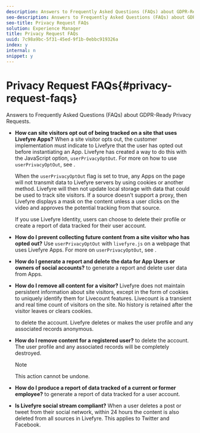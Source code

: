 ```yaml
---
description: Answers to Frequently Asked Questions (FAQs) about GDPR-Ready Privacy Requests.
seo-description: Answers to Frequently Asked Questions (FAQs) about GDPR-Ready Privacy Requests.
seo-title: Privacy Request FAQs
solution: Experience Manager
title: Privacy Request FAQs
uuid: 7c98a9bc-5f31-45ed-9f1b-0ebbc919326a
index: y
internal: n
snippet: y
---
```


# Privacy Request FAQs{#privacy-request-faqs}

Answers to Frequently Asked Questions (FAQs) about GDPR-Ready Privacy Requests.

* **How can site visitors opt out of being tracked on a site that uses Livefyre Apps?** When a site visitor opts out, the customer implementation must indicate to Livefyre that the user has opted out before instantiating an App. Livefyre has created a way to do this with the JavaScript option, `userPrivacyOptOut`. For more on how to use `userPrivacyOptOut`, see [](../c-gdpr-compliance/c-userprivacyoptout.md#c_userprivacyoptout).

  When the `userPrivacyOptOut` flag is set to true, any Apps on the page will not transmit data to Livefyre servers by using cookies or another method. Livefyre will then not update local storage with data that could be used to track site visitors. If a source doesn't support a proxy, then Livefyre displays a mask on the content unless a user clicks on the video and approves the potential tracking from that source.

  If you use Livefyre Identity, users can choose to delete their profile or create a report of data tracked for their user account. 

* **How do I prevent collecting future content from a site visitor who has opted out?** Use `userPrivacyOptOut` with `livefyre.js` on a webpage that uses Livefyre Apps. For more on `userPrivacyOptOut`, see [](../c-gdpr-compliance/c-userprivacyoptout.md#c_userprivacyoptout). 

* **How do I generate a report and delete the data for App Users or owners of social accounts?** [](../c-gdpr-compliance/c-privacy-requests.md#c_privacy_requests) to generate a report and delete user data from Apps. 

* **How do I remove all content for a visitor?** Livefyre does not maintain persistent information about site visitors, except in the form of cookies to uniquely identify them for Livecount features. Livecount is a transient and real time count of visitors on the site. No history is retained after the visitor leaves or clears cookies.

  [](../c-gdpr-compliance/c-privacy-requests.md#c_privacy_requests) to delete the account. Livefyre deletes or makes the user profile and any associated records anonymous. 

* **How do I remove content for a registered user?** [](../c-gdpr-compliance/c-privacy-requests.md#c_privacy_requests) to delete the account. The user profile and any associated records will be completely destroyed. 

  >[!NOTE]
  >
  >This action cannot be undone.

* **How do I produce a report of data tracked of a current or former employee?** [](../c-gdpr-compliance/c-view-a-privacy-report.md#c_view_a_privacy_report) to generate a report of data tracked for a user account. 

* **Is Livefyre social stream compliant?** When a user deletes a post or tweet from their social network, within 24 hours the content is also deleted from all sources in Livefyre. This applies to Twitter and Facebook.

